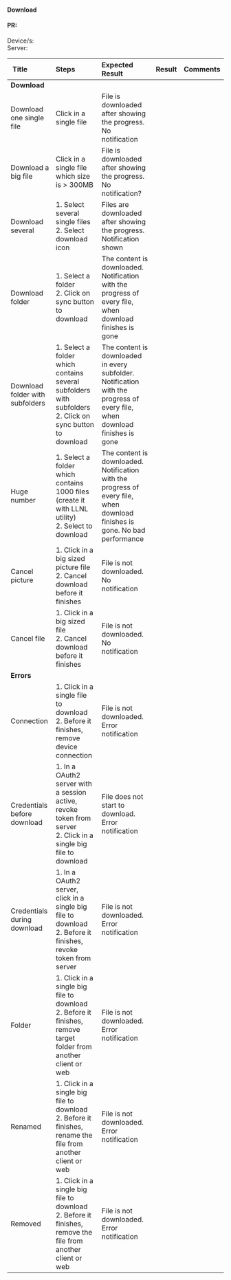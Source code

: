 #### Download 

#### PR: <br>


Device/s: <br>
Server: 


| Title | Steps     | Expected Result | Result | Comments |
| :---- | :-------- | :-------------- | :----: | :------- |
|**Download**||||
| Download one single file | Click in a single file | File is downloaded after showing the progress. No notification | | |
| Download a big file | Click in a single file which size is > 300MB | File is downloaded after showing the progress. No notification? | | |
| Download several| 1. Select several single files<br>2. Select download icon | Files are downloaded after showing the progress. Notification shown | | |
| Download folder | 1. Select a folder<br>2. Click on sync button to download | The content is downloaded. Notification with the progress of every file, when download finishes is gone | | |
| Download folder with subfolders | 1. Select a folder which contains several subfolders with subfolders<br>2. Click on sync button to download | The content is downloaded in every subfolder. Notification with the progress of every file, when download finishes is gone| | |
| Huge number | 1. Select a folder which contains 1000 files (create it with LLNL utility)<br>2. Select to download| The content is downloaded. Notification with the progress of every file, when download finishes is gone. No bad performance | | |
| Cancel picture | 1. Click in a big sized picture file<br>2. Cancel download before it finishes | File is not downloaded. No notification | | |
| Cancel file | 1. Click in a big sized file<br>2. Cancel download before it finishes | File is not downloaded. No notification | | |
|**Errors**||||
| Connection | 1. Click in a single file to download<br>2. Before it finishes, remove device connection | File is not downloaded. Error notification | | |
| Credentials before download| 1. In a OAuth2 server with a session active, revoke token from server<br>2. Click in a single big file to download| File does not start to download. Error notification | | |
| Credentials during download| 1. In a OAuth2 server, click in a single big file to download<br>2. Before it finishes, revoke token from server | File is not downloaded. Error notification | | |
| Folder | 1. Click in a single big file to download<br>2. Before it finishes, remove target folder from another client or web | File is not downloaded. Error notification | | |
| Renamed | 1. Click in a single big file to download<br>2. Before it finishes, rename the file from another client or web | File is not downloaded. Error notification | | |
| Removed | 1. Click in a single big file to download<br>2. Before it finishes, remove the file from another client or web | File is not downloaded. Error notification | | |